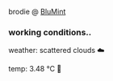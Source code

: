 brodie @ [BluMint](https://www.linkedin.com/company/blumint-io/)

<!--weather_start-->
### working conditions..

weather: scattered clouds ☁️

temp: 3.48 °C 🧥

<!--weather_end-->
